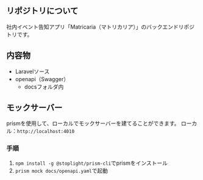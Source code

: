 ## リポジトリについて
社内イベント告知アプリ「Matricaria（マトリカリア）」のバックエンドリポジトリです。

## 内容物
- Laravelソース
- openapi（Swagger）
    - docsフォルダ内

## モックサーバー
prismを使用して、ローカルでモックサーバーを建てることができます。
ローカル：``http://localhost:4010``

### 手順
1. ``npm install -g @stoplight/prism-cli``でprismをインストール
2. ``prism mock docs/openapi.yaml``で起動